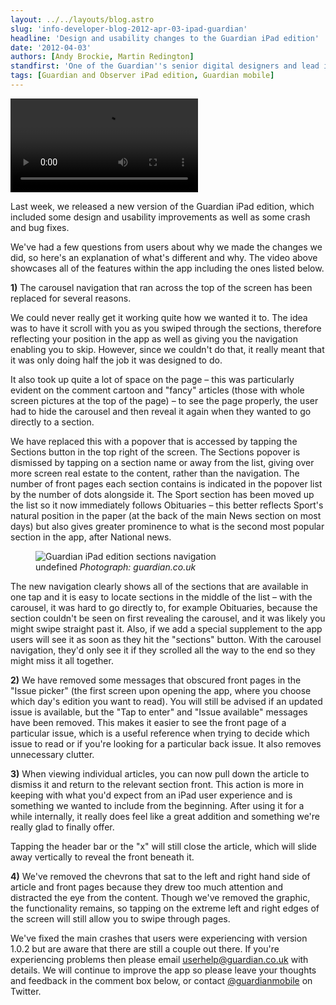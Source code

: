 ```yaml
---
layout: ../../layouts/blog.astro
slug: 'info-developer-blog-2012-apr-03-ipad-guardian'
headline: 'Design and usability changes to the Guardian iPad edition'
date: '2012-04-03'
authors: [Andy Brockie, Martin Redington]
standfirst: 'One of the Guardian''s senior digital designers and lead iOS developer explain what''s different in iPad edition version 1.0.3, and the thinking behind the changes'
tags: [Guardian and Observer iPad edition, Guardian mobile]
---
```


<video data-media-id="gu-video-380256981" class="gu-video" controls="controls" poster="">
                      <source src="https://cdn.theguardian.tv/3gp/large/2011/10/11/111011iPadExplainerVid_3gpLg16x9.3gp"/><source src="https://cdn.theguardian.tv/brightcove/2012/4/2/120402iPadAppExplainer-16x9.mp4"/><source src="https://cdn.theguardian.tv/ad/120402iPadAppExplainer/120402iPadAppExplainer.m3u8"/><source src="https://cdn.theguardian.tv/ad/111011iPadExplainerVid/111011iPadExplainerVid.m3u8"/><source src="https://cdn.theguardian.tv/bc/281851582/281851582_1212996251001_111011iPadExplainerVid-16x9.mp4"/><source src="https://cdn.theguardian.tv/3gp/large/2012/4/2/120402iPadAppExplainer_3gpLg16x9.3gp"/>
                    </video>

Last week, we released a new version of the Guardian iPad edition, which included some design and usability improvements as well as some crash and bug fixes.

We've had a few questions from users about why we made the changes we did, so here's an explanation of what's different and why. The video above showcases all of the features within the app including the ones listed below.

**1)** The carousel navigation that ran across the top of the screen has been replaced for several reasons.

We could never really get it working quite how we wanted it to. The idea was to have it scroll with you as you swiped through the sections, therefore reflecting your position in the app as well as giving you the navigation enabling you to skip. However, since we couldn't do that, it really meant that it was only doing half the job it was designed to do.

It also took up quite a lot of space on the page – this was particularly evident on the comment cartoon and "fancy" articles (those with whole screen pictures at the top of the page) – to see the page properly, the user had to hide the carousel and then reveal it again when they wanted to go directly to a section.

We have replaced this with a popover that is accessed by tapping the Sections button in the top right of the screen. The Sections popover is dismissed by tapping on a section name or away from the list, giving over more screen real estate to the content, rather than the navigation. The number of front pages each section contains is indicated in the popover list by the number of dots alongside it. The Sport section has been moved up the list so it now immediately follows Obituaries – this better reflects Sport's natural position in the paper (at the back of the main News section on most days) but also gives greater prominence to what is the second most popular section in the app, after National news.


   <figure>
   <img alt="Guardian iPad edition sections navigation" src="https://i.guim.co.uk/img/static/sys-images/Guardian/Pix/pictures/2012/4/2/1333369625113/nav-drop.jpg?width=620&quality=45&auto=format&fit=max&dpr=2&s=b079f3333b5f6ffae59e0ce6181c10b2" loading="lazy" />
   <figcaption>
     undefined
    <i>Photograph: guardian.co.uk</i>
    </figcaption>
    </figure>

The new navigation clearly shows all of the sections that are available in one tap and it is easy to locate sections in the middle of the list – with the carousel, it was hard to go directly to, for example Obituaries, because the section couldn't be seen on first revealing the carousel, and it was likely you might swipe straight past it. Also, if we add a special supplement to the app users will see it as soon as they hit the "sections" button. With the carousel navigation, they'd only see it if they scrolled all the way to the end so they might miss it all together.

**2)** We have removed some messages that obscured front pages in the "Issue picker" (the first screen upon opening the app, where you choose which day's edition you want to read). You will still be advised if an updated issue is available, but the "Tap to enter" and "Issue available" messages have been removed. This makes it easier to see the front page of a particular issue, which is a useful reference when trying to decide which issue to read or if you're looking for a particular back issue. It also removes unnecessary clutter.

**3)** When viewing individual articles, you can now pull down the article to dismiss it and return to the relevant section front. This action is more in keeping with what you'd expect from an iPad user experience and is something we wanted to include from the beginning. After using it for a while internally, it really does feel like a great addition and something we're really glad to finally offer.

Tapping the header bar or the "x" will still close the article, which will slide away vertically to reveal the front beneath it.

**4)** We've removed the chevrons that sat to the left and right hand side of article and front pages because they drew too much attention and distracted the eye from the content. Though we've removed the graphic, the functionality remains, so tapping on the extreme left and right edges of the screen will still allow you to swipe through pages.

We've fixed the main crashes that users were experiencing with version 1.0.2 but are aware that there are still a couple out there. If you're experiencing problems then please email [userhelp@guardian.co.uk](mailto:userhelp@guardian.co.uk) with details. We will continue to improve the app so please leave your thoughts and feedback in the comment box below, or contact [@guardianmobile](https://www.twitter.com/#!/guardianmobile) on Twitter.
